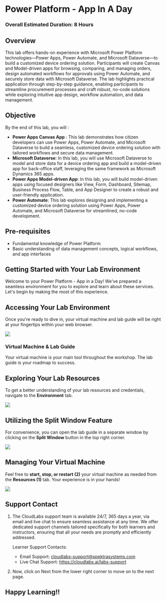 # Power Platform - App In A Day

### Overall Estimated Duration: 8 Hours

## Overview

This lab offers hands-on experience with Microsoft Power Platform technologies—Power Apps, Power Automate, and Microsoft Dataverse—to build a customized device ordering solution. Participants will create Canvas and Model-driven apps for browsing, comparing, and managing orders, design automated workflows for approvals using Power Automate, and securely store data with Microsoft Dataverse. The lab highlights practical application through step-by-step guidance, enabling participants to streamline procurement processes and craft robust, no-code solutions while exploring intuitive app design, workflow automation, and data management.

## Objective

By the end of this lab, you will :

- **Power Apps Canvas App** : This lab demonstrates how citizen developers can use Power Apps, Power Automate, and Microsoft Dataverse to build a seamless, customized device ordering solution with tailored workflows and secure data management.
- **Microsoft Dataverse**: In this lab, you will use Microsoft Dataverse to model and store data for a device ordering app and build a model-driven app for back-office staff, leveraging the same framework as Microsoft Dynamics 365 apps.
- **Power Apps Model-driven App**: In this lab, you will build model-driven apps using focused designers like View, Form, Dashboard, Sitemap, Business Process Flow, Table, and App Designer to create a robust and user-friendly application.
- **Power Automate**: This lab explores designing and implementing a customized device ordering solution using Power Apps, Power Automate, and Microsoft Dataverse for streamlined, no-code development.

## Pre-requisites

- Fundamental knowledge of Power Platform
- Basic understanding of data management concepts, logical workflows, and app interfaces

## Getting Started with Your Lab Environment
 
Welcome to your Power Platform - App in a Day! We've prepared a seamless environment for you to explore and learn about these services. Let's begin by making the most of this experience.
 
## Accessing Your Lab Environment
 
Once you're ready to dive in, your virtual machine and lab guide will be right at your fingertips within your web browser.

  ![](media/labguide01.png)

### Virtual Machine & Lab Guide
 
 Your virtual machine is your main tool throughout the workshop. The lab guide is your roadmap to success.
 
## Exploring Your Lab Resources
 
To get a better understanding of your lab resources and credentials, navigate to the **Environment** tab.
 
  ![](media/env-01.png)
 
## Utilizing the Split Window Feature
 
For convenience, you can open the lab guide in a separate window by clicking on the **Split Window** button in the top right corner.
 
  ![](media/split-01.png)
 
## Managing Your Virtual Machine
 
Feel free to **start, stop, or restart (2)** your virtual machine as needed from the **Resources (1)** tab. Your experience is in your hands!

  ![](media/resourses.png)

## Support Contact

1. The CloudLabs support team is available 24/7, 365 days a year, via email and live chat to ensure seamless assistance at any time. We offer dedicated support channels tailored specifically for both learners and instructors, ensuring that all your needs are promptly and efficiently addressed.

   Learner Support Contacts:

   - Email Support: cloudlabs-support@spektrasystems.com
   - Live Chat Support: https://cloudlabs.ai/labs-support

1. Now, click on Next from the lower right corner to move on to the next page.
   
## Happy Learning!!
